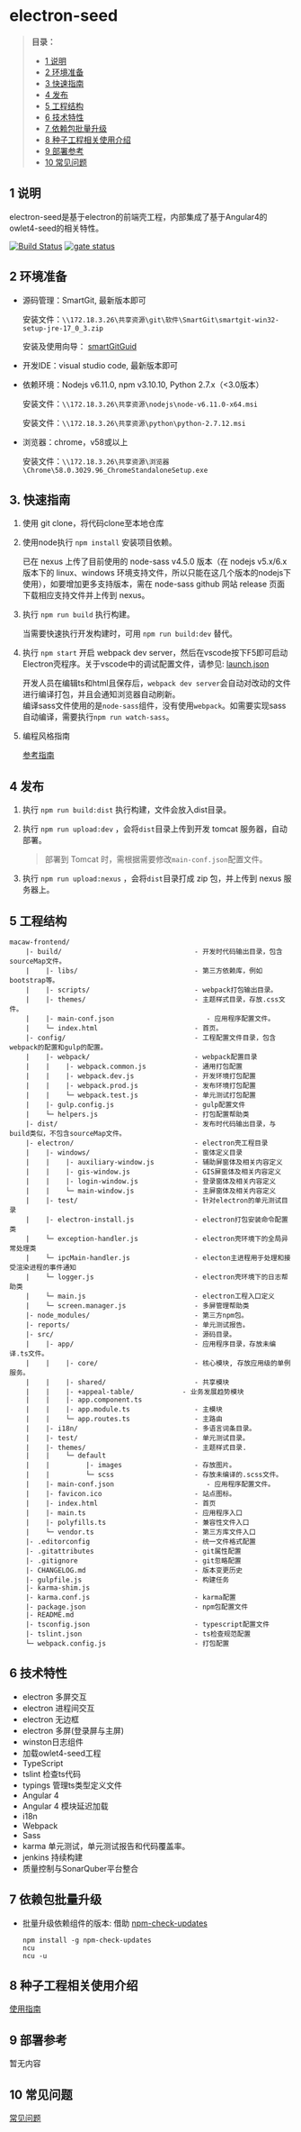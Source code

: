 # electron-seed

> __目录：__
> * [1 说明][#1]
> * [2 环境准备][#2]
> * [3 快速指南][#3]
> * [4 发布][#4]
> * [5 工程结构][#5]
> * [6 技术特性][#6]
> * [7 依赖包批量升级][#7]
> * [8 种子工程相关使用介绍][#8]
> * [9 部署参考][#9]
> * [10 常见问题][#10]


## 1 说明

electron-seed是基于electron的前端壳工程，内部集成了基于Angular4的owlet4-seed的相关特性。

[![Build Status](http://172.18.24.25:8001/job/electron-seed_build/badge/icon)](http://172.18.24.25:8001/job/electron-seed_build/)
[![gate status](http://172.18.24.25:9000/api/badges/gate?key=electron-seed)](http://172.18.24.25:9000/overview?id=electron-seed)

## 2 环境准备

* 源码管理：SmartGit, 最新版本即可

    安装文件：`\\172.18.3.26\共享资源\git\软件\SmartGit\smartgit-win32-setup-jre-17_0_3.zip`
    
    安装及使用向导： [smartGitGuid](http://172.18.3.103/vNextDevTechs/Cooperation/blob/master/docs/learn-git/git-usage.md)

* 开发IDE：visual studio code, 最新版本即可

* 依赖环境：Nodejs v6.11.0, npm v3.10.10, Python 2.7.x（<3.0版本）

    安装文件：`\\172.18.3.26\共享资源\nodejs\node-v6.11.0-x64.msi`

    安装文件：`\\172.18.3.26\共享资源\python\python-2.7.12.msi`
      

* 浏览器：chrome，v58或以上

    安装文件：`\\172.18.3.26\共享资源\浏览器\Chrome\58.0.3029.96_ChromeStandaloneSetup.exe`


## 3. 快速指南

1. 使用 git clone，将代码clone至本地仓库
2. 使用node执行 `npm install` 安装项目依赖。  

    已在 nexus 上传了目前使用的 node-sass v4.5.0 版本（在 nodejs v5.x/6.x 版本下的 linux、windows 环境支持文件，所以只能在这几个版本的nodejs下使用），如要增加更多支持版本，需在 node-sass github 网站 release 页面下载相应支持文件并上传到 nexus。
    
3. 执行 `npm run build` 执行构建。

    当需要快速执行开发构建时，可用 `npm run build:dev` 替代。

4. 执行 `npm start` 开启 webpack dev server，然后在vscode按下F5即可启动Electron壳程序。关于vscode中的调试配置文件，请参见: [launch.json](./docs/files/launch.json)

    开发人员在编辑ts和html且保存后，`webpack dev server`会自动对改动的文件进行编译打包，并且会通知浏览器自动刷新。  
    编译sass文件使用的是`node-sass`组件，没有使用`webpack`。如需要实现sass自动编译，需要执行`npm run watch-sass`。
    
5. 编程风格指南

    [参考指南](https://angular.cn/docs/ts/latest/guide/style-guide.html)

## 4 发布

1. 执行 `npm run build:dist` 执行构建，文件会放入dist目录。
2. 执行 `npm run upload:dev` ，会将`dist`目录上传到开发 tomcat 服务器，自动部署。

    > 部署到 Tomcat 时，需根据需要修改`main-conf.json`配置文件。
3. 执行 `npm run upload:nexus` ，会将`dist`目录打成 zip 包，并上传到 nexus 服务器上。

## 5 工程结构
```
macaw-frontend/
    |- build/                                 - 开发时代码输出目录，包含sourceMap文件。
    |    |- libs/                             - 第三方依赖库，例如bootstrap等。
    |    |- scripts/                          - webpack打包输出目录。
    |    |- themes/                           - 主题样式目录，存放.css文件。
    |    |- main-conf.json                       - 应用程序配置文件。
    |    └─ index.html                        - 首页。
    |- config/                                - 工程配置文件目录，包含webpack的配置和gulp的配置。
    |    |- webpack/                          - webpack配置目录
    |    |    |- webpack.common.js            - 通用打包配置
    |    |    |- webpack.dev.js               - 开发环境打包配置
    |    |    |- webpack.prod.js              - 发布环境打包配置
    |    |    └─ webpack.test.js              - 单元测试打包配置
    |    |- gulp.config.js                    - gulp配置文件
    |    └─ helpers.js                        - 打包配置帮助类
    |- dist/                                  - 发布时代码输出目录，与build类似，不包含sourceMap文件。
    |- electron/                              - electron壳工程目录
    |    |- windows/                          - 窗体定义目录
    |    |    |- auxiliary-window.js          - 辅助屏窗体及相关内容定义
    |    |    |- gis-window.js                - GIS屏窗体及相关内容定义
    |    |    |- login-window.js              - 登录窗体及相关内容定义
    |    |    └─ main-window.js               - 主屏窗体及相关内容定义
    |    |- test/                             - 针对electron的单元测试目录
    |    |- electron-install.js               - electron打包安装命令配置类
    |    └─ exception-handler.js              - electron壳环境下的全局异常处理类
    |    └─ ipcMain-handler.js                - electon主进程用于处理和接受渲染进程的事件通知
    |    └─ logger.js                         - electron壳环境下的日志帮助类
    |    └─ main.js                           - electron工程入口定义
    |    └─ screen.manager.js                 - 多屏管理帮助类
    |- node_modules/                          - 第三方npm包。
    |- reports/                               - 单元测试报告。
    |- src/                                   - 源码目录。
    |    |- app/                              - 应用程序目录，存放未编译.ts文件。
    |    |    |- core/                        - 核心模块, 存放应用级的单例服务。
    |    |    |- shared/                      - 共享模块
    |    |    |- +appeal-table/            - 业务发展趋势模块
    |    |    |- app.component.ts
    |    |    |- app.module.ts                - 主模块
    |    |    └─ app.routes.ts                - 主路由
    |    |- i18n/                             - 多语言词条目录。
    |    |- test/                             - 单元测试目录。
    |    |- themes/                           - 主题样式目录.
    |    |    └─ default
    |    |         |- images                  - 存放图片。
    |    |         └─ scss                    - 存放未编译的.scss文件。
    |    |- main-conf.json                       - 应用程序配置文件。
    |    |- favicon.ico                       - 站点图标。
    |    |- index.html                        - 首页
    |    |- main.ts                           - 应用程序入口
    |    |- polyfills.ts                      - 兼容性文件入口
    |    └─ vendor.ts                         - 第三方库文件入口
    |- .editorconfig                          - 统一文件格式配置
    |- .gitattributes                         - git属性配置
    |- .gitignore                             - git忽略配置
    |- CHANGELOG.md                           - 版本变更历史
    |- gulpfile.js                            - 构建任务
    |- karma-shim.js
    |- karma.conf.js                          - karma配置
    |- package.json                           - npm包配置文件
    |- README.md
    |- tsconfig.json                          - typescript配置文件
    |- tslint.json                            - ts检查规范配置
    └─ webpack.config.js                      - 打包配置
```

## 6 技术特性

* electron 多屏交互
* electron 进程间交互
* electron 无边框
* electron 多屏(登录屏与主屏)
* winston日志组件
* 加载owlet4-seed工程
* TypeScript
* tslint 检查ts代码
* typings 管理ts类型定义文件
* Angular 4
* Angular 4 模块延迟加载
* i18n
* Webpack
* Sass
* karma 单元测试，单元测试报告和代码覆盖率。
* jenkins 持续构建
* 质量控制与SonarQuber平台整合

## 7 依赖包批量升级

* 批量升级依赖组件的版本: 借助 [npm-check-updates](http://172.18.24.36:7002/package/npm-check-updates)

    ```
    npm install -g npm-check-updates
    ncu
    ncu -u
    ```

## 8 种子工程相关使用介绍

[使用指南](./docs/how-to-use.md) 

## 9 部署参考

暂无内容

## 10 常见问题

[常见问题](./docs/issues.md)

[#1]: #1-说明
[#2]: #2-环境准备
[#3]: #3-快速指南
[#4]: #4-发布
[#5]: #5-工程结构
[#6]: #6-技术特性
[#7]: #7-依赖包批量升级
[#8]: #8-种子工程相关使用介绍
[#9]: #9-部署参考
[#10]: #10-常见问题
